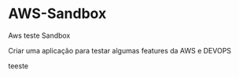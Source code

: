 # AWS-Sandbox
Aws teste Sandbox


Criar uma aplicação para testar algumas features da AWS e DEVOPS

teeste
